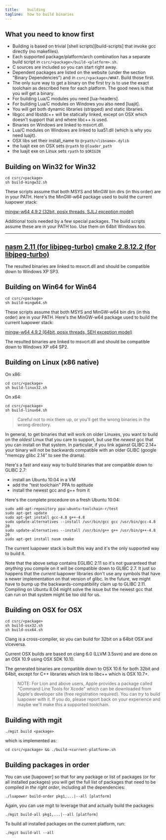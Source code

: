 ```yaml
---
title:    building
tagline:  how to build binaries
---
```


## What you need to know first

 * Building is based on trivial [shell scripts][build-scripts] 
 that invoke gcc directly (no makefiles).
 * Each supported package/platform/arch combination has a separate build
 script in `csrc/<package>/build-<platform>.sh`.
 * C sources are included so you can start right away.
 * Dependent packages are listed on the website (under the section 
 "Binary Dependencies") and in `csrc/<package>/WHAT`. Build those first.
 * The only sure way to get a binary on the first try is to use the exact
 toolchain as described here for each platform.
 The good news is that you _will_ get a binary.
 * For building Lua/C modules you need [lua-headers].
 * For building Lua/C modules on Windows you also need [luajit].
 * You will get both dynamic libraries (stripped) and static libraries.
 * libgcc and libstdc++ will be statically linked, except on OSX which 
 doesn't support that and where libc++ is used.
 * Binaries on Windows are linked to msvcrt.dll.
 * Lua/C modules on Windows are linked to lua51.dll (which is why you need luajit).
 * OSX libs set their install_name to `@rpath/<libname>.dylib`
 * the luajit exe on OSX sets `@rpath` to `@loader_path`
 * the luajit exe on Linux sets `rpath` to `$ORIGIN`


## Building on Win32 for Win32

	cd csrc/<package>
	sh build-mingw32.sh

These scripts assume that both MSYS and MinGW bin dirs (in this order)
are in your PATH. Here's the MinGW-w64 package used to build 
the current luapower stack:

[mingw-w64 4.9.2 (32bit, posix threads, SJLJ exception model)](http://sourceforge.net/projects/mingw-w64/files/Toolchains%20targetting%20Win32/Personal%20Builds/mingw-builds/4.9.2/threads-posix/sjlj/i686-4.9.2-release-posix-sjlj-rt_v4-rev2.7z)

Additional tools needed by a few special packages.
The build scripts assume these are in your PATH too.
Use them on 64bit Windows too.

----
[nasm 2.11 (for libjpeg-turbo)](http://www.nasm.us/pub/nasm/releasebuilds/2.11/win32/nasm-2.11-win32.zip)
[cmake 2.8.12.2 (for libjpeg-turbo)](http://www.cmake.org/files/v2.8/cmake-2.8.12.2-win32-x86.zip)
----

The resulted binaries are linked to msvcrt.dll and should be compatible
down to Windows XP SP3.

## Building on Win64 for Win64

	cd csrc/<package>
	sh build-mingw64.sh

These scripts assume that both MSYS and MinGW-w64 bin dirs (in this order)
are in your PATH. Here's the MinGW-w64 package used to build
the current luapower stack:

[mingw-w64 4.9.2 (64bit, posix threads, SEH exception model)](http://sourceforge.net/projects/mingw-w64/files/Toolchains%20targetting%20Win64/Personal%20Builds/mingw-builds/4.9.2/threads-posix/seh/x86_64-4.9.2-release-posix-seh-rt_v4-rev2.7z)

The resulted binaries are linked to msvcrt.dll and should be compatible
down to Windows XP x64 SP2.

## Building on Linux (x86 native)

On x86:

	cd csrc/<package>
	sh build-linux32.sh

On x64:

	cd csrc/<package>
	sh build-linux64.sh

> Careful not to mix them up, or you'll get the wrong binaries in the wrong
directory.

In general, to get binaries that will work on older Linuxes, you want to
build on the _oldest_ Linux that you care to support, but use
the _newest_ gcc that you can install on that system. In particular,
if you link against GLIBC 2.14+ your binary will not be backwards compatible
with an older GLIBC (google "memcpy glibc 2.14" to see the drama).

Here's a fast and easy way to build binaries that are compatible
down to GLIBC 2.7:

  * install an Ubuntu 10.04 in a VM
  * add the "test toolchain" PPA to aptitude
  * install the newest gcc and g++ from it

Here's the complete procedure on a fresh Ubuntu 10.04:

	sudo add-apt-repository ppa:ubuntu-toolchain-r/test
	sudo apt-get update
	sudo apt-get install gcc-4.8 g++-4.8
	sudo update-alternatives --install /usr/bin/gcc gcc /usr/bin/gcc-4.8 20
	sudo update-alternatives --install /usr/bin/g++ g++ /usr/bin/g++-4.8 20
	sudo apt-get install nasm cmake

The current luapower stack is built this way and it's the only supported way
to build it.

Note that the above setup contains EGLIBC 2.11 so it's not guaranteed that
_anything_ you compile on it will be compatible down to GLIBC 2.7. It just
so happens that the _current_ luapower libraries don't use any symbols that
have a newer implementation on that version of glibc. In the future,
we might have to bump up the backwards-compatibility claim up to GLIBC 2.11.
Compiling on Ubuntu 8.04 might solve the issue but the newest gcc that
can run on that system might be too old for us.

## Building on OSX for OSX

	cd csrc/<package>
	sh build-osx32.sh
	sh build-osx64.sh

Clang is a cross-compiler, so you can build for 32bit on a 64bit OSX
and viceversa.

Current OSX builds are based on clang 6.0 (LLVM 3.5svn) and are done
on an OSX 10.9 using OSX SDK 10.10.

The generated binaries are compatible down to OSX 10.6 for both 32bit
and 64bit, except for C++ libraries which link to libc++ which is 
OSX 10.7+.

> NOTE: For Lion and above users, Apple provides a package called
"Command Line Tools for Xcode" which can be downloaded from Apple's
developer site (free registration required). You can _try_ to build
luapower with it. If you do, please report back on your experience
and maybe we'll make this a supported toolchain.

## Building with mgit

	./mgit build <package>

which is implemented as:

	cd csrc/<package> && ./build-<current-platform>.sh

## Building packages in order

You can use [luapower] so that for any package or list of packages
(or for all installed packages) you will get the full list of packages
that need to be compiled _in the right order_, including
all the dependencies:

	./luapower build-order pkg1,...|--all [platform]

Again, you can use mgit to leverage that and actually build the packages:

	./mgit build-all pkg1,...|--all [platform]

To build all installed packages on the current platform, run:

	./mgit build-all --all

